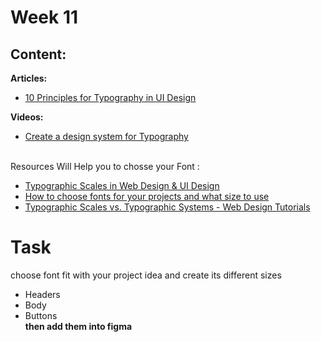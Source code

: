 # Week 11

## Content:

 **Articles:**
- [10 Principles for Typography in UI Design](https://uxdesign.cc/10-principles-for-typography-usage-in-ui-design-a8f038f43ffd)

 **Videos:**
- [Create a design system for Typography](https://www.youtube.com/watch?v=YjjD_AopSok&list=PL3D6gNbm5p0kXdPRvPhe5YsRklOPWd5ib&index=2)
<br>
Resources Will Help you to chosse your Font :

 - [Typographic Scales in Web Design & UI Design](https://www.youtube.com/watch?v=ot-5dQG2v5M)
- [How to choose fonts for your projects and what size to use ](https://www.youtube.com/watch?v=vnDh1KRN2GM)  
- [Typographic Scales vs. Typographic Systems - Web Design Tutorials ](https://www.youtube.com/watch?v=Ie0Adpe-0eM)  



# Task
choose font fit with your project idea and create its different sizes 
- Headers
- Body
- Buttons <br>
**then add them into figma** 
